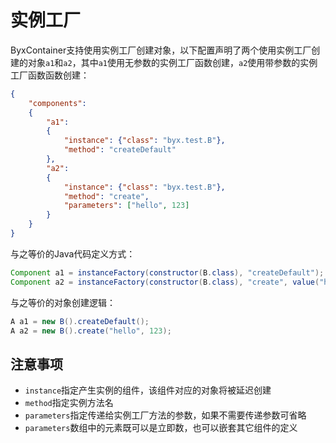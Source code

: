 # 实例工厂

ByxContainer支持使用实例工厂创建对象，以下配置声明了两个使用实例工厂创建的对象`a1`和`a2`，其中`a1`使用无参数的实例工厂函数创建，`a2`使用带参数的实例工厂函数函数创建：

```json
{
    "components":
    {
        "a1":
        {
            "instance": {"class": "byx.test.B"},
            "method": "createDefault"
        },
        "a2":
        {
            "instance": {"class": "byx.test.B"},
            "method": "create",
            "parameters": ["hello", 123]
        }
    }
}
```

与之等价的Java代码定义方式：

```java
Component a1 = instanceFactory(constructor(B.class), "createDefault");
Component a2 = instanceFactory(constructor(B.class), "create", value("hello"), value(123));
```

与之等价的对象创建逻辑：

```java
A a1 = new B().createDefault();
A a2 = new B().create("hello", 123);
```

## 注意事项

* `instance`指定产生实例的组件，该组件对应的对象将被延迟创建
* `method`指定实例方法名
* `parameters`指定传递给实例工厂方法的参数，如果不需要传递参数可省略
* `parameters`数组中的元素既可以是立即数，也可以嵌套其它组件的定义